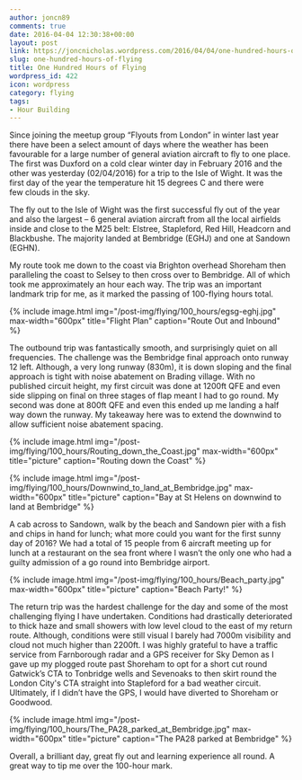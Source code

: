 ```yaml
---
author: joncn89
comments: true
date: 2016-04-04 12:30:38+00:00
layout: post
link: https://joncnicholas.wordpress.com/2016/04/04/one-hundred-hours-of-flying/
slug: one-hundred-hours-of-flying
title: One Hundred Hours of Flying
wordpress_id: 422
icon: wordpress
category: flying
tags:
- Hour Building
---
```


Since joining the meetup group “Flyouts from London” in winter last year there have been a select amount of days where the weather has been favourable for a large number of general aviation aircraft to fly to one place. The first was Duxford on a cold clear winter day in February 2016 and the other was yesterday (02/04/2016) for a trip to the Isle of Wight. It was the first day of the year the temperature hit 15 degrees C and there were few clouds in the sky.

The fly out to the Isle of Wight was the first successful fly out of the year and also the largest – 6 general aviation aircraft from all the local airfields inside and close to the M25 belt: Elstree, Stapleford, Red Hill, Headcorn and Blackbushe. The majority landed at Bembridge (EGHJ) and one at Sandown (EGHN).

My route took me down to the coast via Brighton overhead Shoreham then paralleling the coast to Selsey to then cross over to Bembridge. All of which took me approximately an hour each way. The trip was an important landmark trip for me, as it marked the passing of 100-flying hours total.


{% include image.html
            img="/post-img/flying/100_hours/egsg-eghj.jpg"
		max-width="600px"
            title="Flight Plan"
            caption="Route Out and Inbound" %}

The outbound trip was fantastically smooth, and surprisingly quiet on all frequencies. The challenge was the Bembridge final approach onto runway 12 left. Although, a very long runway (830m), it is down sloping and the final approach is tight with noise abatement on Brading village. With no published circuit height, my first circuit was done at 1200ft QFE and even side slipping on final on three stages of flap meant I had to go round. My second was done at 800ft QFE and even this ended up me landing a half way down the runway. My takeaway here was to extend the downwind to allow sufficient noise abatement spacing.


{% include image.html
            img="/post-img/flying/100_hours/Routing_down_the_Coast.jpg"
		max-width="600px"
            title="picture"
            caption="Routing down the Coast" %}

{% include image.html
            img="/post-img/flying/100_hours/Downwind_to_land_at_Bembridge.jpg"
		max-width="600px"
            title="picture"
            caption="Bay at St Helens on downwind to land at Bembridge" %}

A cab across to Sandown, walk by the beach and Sandown pier with a fish and chips in hand for lunch; what more could you want for the first sunny day of 2016? We had a total of 15 people from 6 aircraft meeting up for lunch at a restaurant on the sea front where I wasn’t the only one who had a guilty admission of a go round into Bembridge airport.

{% include image.html
            img="/post-img/flying/100_hours/Beach_party.jpg"
		max-width="600px"
            title="picture"
            caption="Beach Party!" %}

The return trip was the hardest challenge for the day and some of the most challenging flying I have undertaken. Conditions had drastically deteriorated to thick haze and small showers with low level cloud to the east of my return route. Although, conditions were still visual I barely had 7000m visibility and cloud not much higher than 2200ft. I was highly grateful to have a traffic service from Farnborough radar and a GPS receiver for Sky Demon as I gave up my plogged route past Shoreham to opt for a short cut round Gatwick’s CTA to Tonbridge wells and Sevenoaks to then skirt round the London City's CTA straight into Stapleford for a bad weather circuit. Ultimately, if I didn’t have the GPS, I would have diverted to Shoreham or Goodwood.

{% include image.html
            img="/post-img/flying/100_hours/The_PA28_parked_at_Bembridge.jpg"
		max-width="600px"
            title="picture"
            caption="The PA28 parked at Bembridge" %}

Overall, a brilliant day, great fly out and learning experience all round. A great way to tip me over the 100-hour mark.


